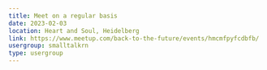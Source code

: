 ```yaml
---
title: Meet on a regular basis
date: 2023-02-03
location: Heart and Soul, Heidelberg
link: https://www.meetup.com/back-to-the-future/events/hmcmfpyfcdbfb/
usergroup: smalltalkrn
type: usergroup
---
```

